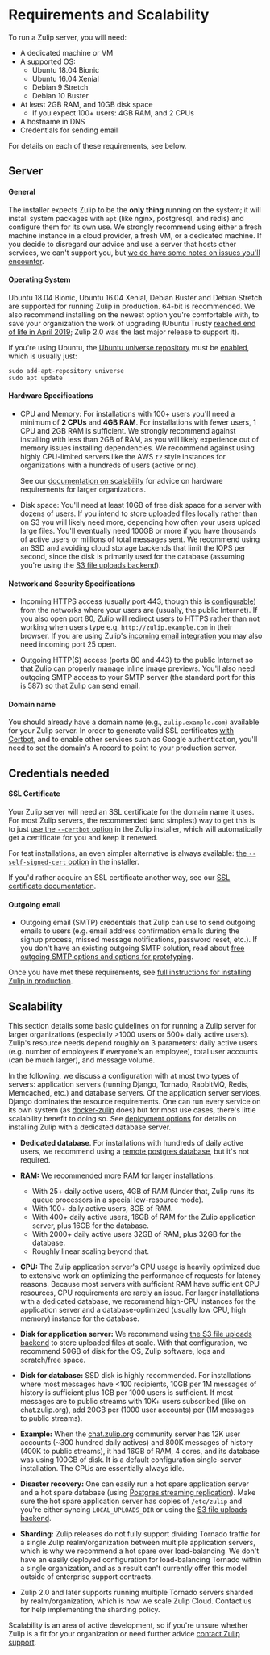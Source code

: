 # Requirements and Scalability

To run a Zulip server, you will need:
* A dedicated machine or VM
* A supported OS:
  * Ubuntu 18.04 Bionic
  * Ubuntu 16.04 Xenial
  * Debian 9 Stretch
  * Debian 10 Buster
* At least 2GB RAM, and 10GB disk space
  * If you expect 100+ users: 4GB RAM, and 2 CPUs
* A hostname in DNS
* Credentials for sending email

For details on each of these requirements, see below.

## Server

#### General

The installer expects Zulip to be the **only thing** running on the
system; it will install system packages with `apt` (like nginx,
postgresql, and redis) and configure them for its own use.  We
strongly recommend using either a fresh machine instance in a cloud
provider, a fresh VM, or a dedicated machine.  If you decide to
disregard our advice and use a server that hosts other services, we
can't support you, but
[we do have some notes on issues you'll encounter](install-existing-server.md).

#### Operating System

Ubuntu 18.04 Bionic, Ubuntu 16.04 Xenial, Debian Buster and Debian
Stretch are supported for running Zulip in production.  64-bit is
recommended.  We also recommend installing on the newest option you're
comfortable with, to save your organization the work of upgrading
(Ubuntu Trusty [reached end of life in April 2019][trusty-eol]; Zulip
2.0 was the last major release to support it).

If you're using Ubuntu, the
[Ubuntu universe repository][ubuntu-repositories] must be
[enabled][enable-universe], which is usually just:

```
sudo add-apt-repository universe
sudo apt update
```

[ubuntu-repositories]:
https://help.ubuntu.com/community/Repositories/Ubuntu
[enable-universe]: https://help.ubuntu.com/community/Repositories/CommandLine#Adding_the_Universe_and_Multiverse_Repositories

#### Hardware Specifications

* CPU and Memory: For installations with 100+ users you'll need a
  minimum of **2 CPUs** and **4GB RAM**. For installations with fewer
  users, 1 CPU and 2GB RAM is sufficient. We strongly recommend against
  installing with less than 2GB of RAM, as you will likely experience
  out of memory issues installing dependencies.  We recommend against
  using highly CPU-limited servers like the AWS `t2` style instances
  for organizations with a hundreds of users (active or no).

  See our
  [documentation on scalability](#scalability)
  for advice on hardware requirements for larger organizations.

* Disk space: You'll need at least 10GB of free disk space for a
  server with dozens of users. If you intend to store uploaded files
  locally rather than on S3 you will likely need more, depending how
  often your users upload large files.  You'll eventually need 100GB
  or more if you have thousands of active users or millions of total
  messages sent.  We recommend using an SSD and avoiding cloud storage
  backends that limit the IOPS per second, since the disk is primarily
  used for the database (assuming you're using the
  [S3 file uploads backend](../production/upload-backends.md)).

#### Network and Security Specifications

* Incoming HTTPS access (usually port 443, though this is
  [configurable](../production/deployment.html#using-an-alternate-port))
  from the networks where your users are (usually, the public
  Internet).  If you also open port 80, Zulip will redirect users to
  HTTPS rather than not working when users type
  e.g. `http://zulip.example.com` in their browser.  If you are using
  Zulip's [incoming email integration][email-mirror-code] you may also
  need incoming port 25 open.

[email-mirror-code]: https://github.com/zulip/zulip/blob/master/zerver/management/commands/email_mirror.py

* Outgoing HTTP(S) access (ports 80 and 443) to the public Internet so
  that Zulip can properly manage inline image previews.  You'll also
  need outgoing SMTP access to your SMTP server (the standard port for
  this is 587) so that Zulip can send email.

#### Domain name

You should already have a domain name (e.g., `zulip.example.com`)
available for your Zulip server. In order to generate valid SSL
certificates [with Certbot][doc-certbot], and to enable other services
such as Google authentication, you'll need to set the domain's
A record to point to your production server.

## Credentials needed

#### SSL Certificate

Your Zulip server will need an SSL certificate for the domain name it
uses.  For most Zulip servers, the recommended (and simplest) way to
get this is to just [use the `--certbot` option][doc-certbot] in the
Zulip installer, which will automatically get a certificate for you
and keep it renewed.

For test installations, an even simpler alternative is always
available: [the `--self-signed-cert` option][doc-self-signed] in the
installer.

If you'd rather acquire an SSL certificate another way, see our [SSL
certificate documentation](ssl-certificates.md).

[doc-certbot]: ssl-certificates.html#certbot-recommended
[doc-self-signed]: ssl-certificates.html#self-signed-certificate

#### Outgoing email

* Outgoing email (SMTP) credentials that Zulip can use to send
  outgoing emails to users (e.g. email address confirmation emails
  during the signup process, missed message notifications, password
  reset, etc.).  If you don't have an existing outgoing SMTP solution,
  read about
  [free outgoing SMTP options and options for prototyping](email.html#free-outgoing-email-services).

Once you have met these requirements, see [full instructions for installing
Zulip in production](../production/install.md).

[trusty-eol]: https://wiki.ubuntu.com/Releases

## Scalability

This section details some basic guidelines on for running a Zulip
server for larger organizations (especially >1000 users or 500+ daily
active users).  Zulip's resource needs depend roughly on 3 parameters:
daily active users (e.g. number of employees if everyone's an
employee), total user accounts (can be much larger), and message
volume.

In the following, we discuss a configuration with at most two types of
servers: application servers (running Django, Tornado, RabbitMQ,
Redis, Memcached, etc.) and database servers.  Of the application
server services, Django dominates the resource requirements.  One can
run every service on its own system (as
[docker-zulip](https://github.com/zulip/docker-zulip) does) but for
most use cases, there's little scalability benefit to doing so.  See
[deployment options](../production/deployment.md) for details on
installing Zulip with a dedicated database server.

* **Dedicated database**.  For installations with hundreds of daily
  active users, we recommend using a [remote postgres
  database](postgres.md), but it's not required.

* **RAM:**  We recommended more RAM for larger installations:
    * With 25+ daily active users, 4GB of RAM (Under that, Zulip runs
      its queue processors in a special low-resource mode).
    * With 100+ daily active users, 8GB of RAM.
    * With 400+ daily active users, 16GB of RAM for the Zulip
      application server, plus 16GB for the database.
    * With 2000+ daily active users 32GB of RAM, plus 32GB for the
      database.
    * Roughly linear scaling beyond that.

* **CPU:**  The Zulip application server's CPU usage is heavily
  optimized due to extensive work on optimizing the performance of
  requests for latency reasons.  Because most servers with sufficient
  RAM have sufficient CPU resources, CPU requirements are rarely an
  issue.  For larger installations with a dedicated database, we
  recommend high-CPU instances for the application server and a
  database-optimized (usually low CPU, high memory) instance for the
  database.

* **Disk for application server:** We recommend using [the S3 file
  uploads backend][s3-uploads] to store uploaded files at scale.  With
  that configuration, we recommend 50GB of disk for the OS, Zulip
  software, logs and scratch/free space.

* **Disk for database:** SSD disk is highly recommended.  For
  installations where most messages have <100 recipients, 10GB per 1M
  messages of history is sufficient plus 1GB per 1000 users is
  sufficient.  If most messages are to public streams with 10K+ users
  subscribed (like on chat.zulip.org), add 20GB per (1000 user
  accounts) per (1M messages to public streams).

* **Example:**  When the
  [chat.zulip.org](../contributing/chat-zulip-org.md) community server
  has 12K user accounts (~300 hundred daily actives) and 800K messages
  of history (400K to public streams), it had 16GB of RAM, 4 cores, and
  its database was using 100GB of disk.  It is a default
  configuration single-server installation.  The CPUs are essentially
  always idle.

* **Disaster recovery:** One can easily run a hot spare application
  server and a hot spare database (using [Postgres streaming
  replication][streaming-replication]).  Make sure the hot spare
  application server has copies of `/etc/zulip` and you're either
  syncing `LOCAL_UPLOADS_DIR` or using the [S3 file uploads
  backend][s3-uploads].

* **Sharding:** Zulip releases do not fully support dividing Tornado
  traffic for a single Zulip realm/organization between multiple
  application servers, which is why we recommend a hot spare over
  load-balancing.  We don't have an easily deployed configuration for
  load-balancing Tornado within a single organization, and as a result
  can't currently offer this model outside of enterprise support
  contracts.

* Zulip 2.0 and later supports running multiple Tornado servers
  sharded by realm/organization, which is how we scale Zulip Cloud.
  Contact us for help implementing the sharding policy.

Scalability is an area of active development, so if you're unsure
whether Zulip is a fit for your organization or need further advice
[contact Zulip support](mailto:support@zulipchat.com).

[s3-uploads]: ../production/upload-backends.html#s3-backend-configuration
[streaming-replication]: ../production/export-and-import.html#postgres-streaming-replication
